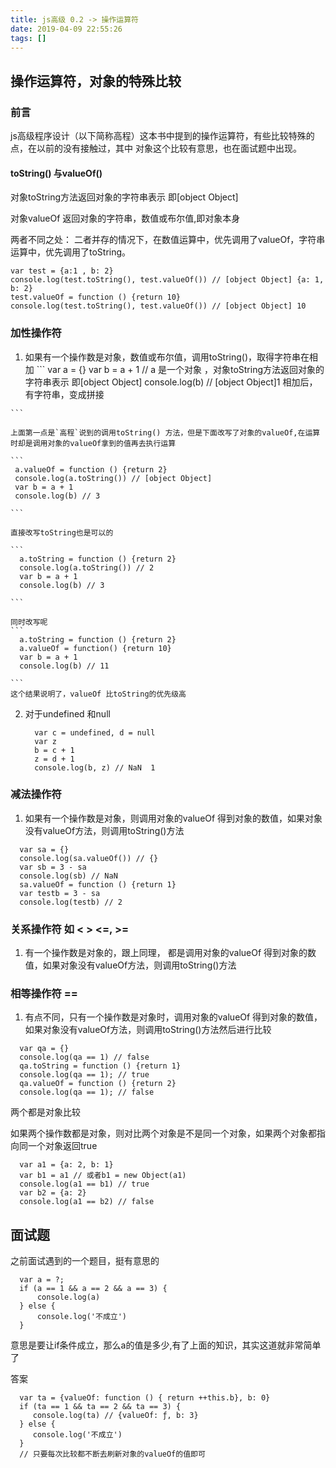 ```yaml
---
title: js高级 0.2 -> 操作运算符
date: 2019-04-09 22:55:26
tags: []
---
```


## 操作运算符，对象的特殊比较

 ### 前言
  js高级程序设计（以下简称高程）这本书中提到的操作运算符，有些比较特殊的点，在以前的没有接触过，其中
  对象这个比较有意思，也在面试题中出现。
<!--truncate-->
  #### toString() 与valueOf()

  对象toString方法返回对象的字符串表示 即[object Object]

  对象valueOf 返回对象的字符串，数值或布尔值,即对象本身

  两者不同之处：
  二者并存的情况下，在数值运算中，优先调用了valueOf，字符串运算中，优先调用了toString。

  ```
  var test = {a:1 , b: 2}
  console.log(test.toString(), test.valueOf()) // [object Object] {a: 1, b: 2}
  test.valueOf = function () {return 10}
  console.log(test.toString(), test.valueOf()) // [object Object] 10

  ```


  ### 加性操作符
  1. 如果有一个操作数是对象，数值或布尔值，调用toString()，取得字符串在相加
    ```
    var a = {}
    var b = a + 1
    // a 是一个对象 ，对象toString方法返回对象的字符串表示 即[object Object]
    console.log(b) // [object Object]1 相加后，有字符串，变成拼接

    ```

    上面第一点是`高程`说到的调用toString() 方法，但是下面改写了对象的valueOf,在运算时却是调用对象的valueOf拿到的值再去执行运算

    ```
     a.valueOf = function () {return 2}
     console.log(a.toString()) // [object Object]
     var b = a + 1
     console.log(b) // 3

    ```

    直接改写toString也是可以的

    ```
      a.toString = function () {return 2}
      console.log(a.toString()) // 2
      var b = a + 1
      console.log(b) // 3

    ```

    同时改写呢
    ```
      a.toString = function () {return 2}
      a.valueOf = function() {return 10}
      var b = a + 1
      console.log(b) // 11

    ```
    这个结果说明了，valueOf 比toString的优先级高

  2. 对于undefined 和null
     ```
       var c = undefined, d = null
       var z
       b = c + 1
       z = d + 1
       console.log(b, z) // NaN  1

      ```


### 减法操作符
  1. 如果有一个操作数是对象，则调用对象的valueOf 得到对象的数值，如果对象没有valueOf方法，则调用toString()方法
  ```
    var sa = {}
    console.log(sa.valueOf()) // {}
    var sb = 3 - sa
    console.log(sb) // NaN
    sa.valueOf = function () {return 1}
    var testb = 3 - sa
    console.log(testb) // 2

  ```

### 关系操作符 如 < > <=, >=
  1. 有一个操作数是对象的，跟上同理， 都是调用对象的valueOf 得到对象的数值，如果对象没有valueOf方法，则调用toString()方法


### 相等操作符 ==
  1. 有点不同，只有一个操作数是对象时，调用对象的valueOf 得到对象的数值，如果对象没有valueOf方法，则调用toString()方法然后进行比较
  ```
    var qa = {}
    console.log(qa == 1) // false
    qa.toString = function () {return 1}
    console.log(qa == 1); // true
    qa.valueOf = function () {return 2}
    console.log(qa == 1); // false

  ```

  两个都是对象比较

  如果两个操作数都是对象，则对比两个对象是不是同一个对象，如果两个对象都指向同一个对象返回true
  ```
    var a1 = {a: 2, b: 1}
    var b1 = a1 // 或者b1 = new Object(a1)
    console.log(a1 == b1) // true
    var b2 = {a: 2}
    console.log(a1 == b2) // false

  ```

## 面试题
  之前面试遇到的一个题目，挺有意思的
  ```
    var a = ?;
    if (a == 1 && a == 2 && a == 3) {
        console.log(a)
    } else {
        console.log('不成立')
    }

  ```
  意思是要让if条件成立，那么a的值是多少,有了上面的知识，其实这道就非常简单了

  答案
  ```
    var ta = {valueOf: function () { return ++this.b}, b: 0}
    if (ta == 1 && ta == 2 && ta == 3) {
       console.log(ta) // {valueOf: ƒ, b: 3}
    } else {
       console.log('不成立')
    }
    // 只要每次比较都不断去刷新对象的valueOf的值即可

  ```
